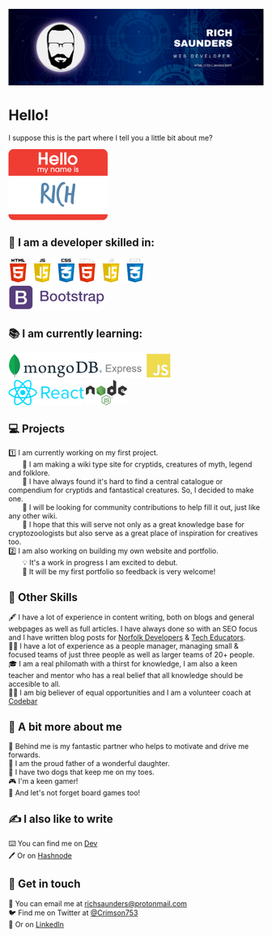 ![Banner Image](Banner.png)   

# Hello!

I suppose this is the part where I tell you a little bit about me?

![My Name Is](Name.png)
   
## 🔧 I am a developer skilled in:
![HTML, CSS, Javascript Logo's](HTML_CSS_JS.png#gh-light-mode-only) ![HTML, CSS, Javascript Logo's](HTML_CSS_JS_Dark.png#gh-dark-mode-only)    
![Bootstrap](Bootstrap.png)    

   
## 📚 I am currently learning:   
![Mongo DB](MongoDB_Logo.png) ![Express JS](ExpressJS.png)   
![React JS](React.png) ![Node JS](Nodejs.png)    
   
## 💻 Projects
1️⃣ I am currently working on my first project.   
&nbsp;&nbsp;&nbsp;&nbsp;&nbsp;&nbsp; 🐉 I am making a wiki type site for cryptids, creatures of myth, legend and folklore.   
&nbsp;&nbsp;&nbsp;&nbsp;&nbsp;&nbsp; 🦄 I have always found it's hard to find a central catalogue or compendium for cryptids and fantastical creatures. So, I decided to make one.   
&nbsp;&nbsp;&nbsp;&nbsp;&nbsp;&nbsp; 🧛 I will be looking for community contributions to help fill it out, just like any other wiki.   
&nbsp;&nbsp;&nbsp;&nbsp;&nbsp;&nbsp; 🧟 I hope that this will serve not only as a great knowledge base for cryptozoologists but also serve as a great place of inspiration for creatives too.   
2️⃣ I am also working on building my own website and portfolio.      
&nbsp;&nbsp;&nbsp;&nbsp;&nbsp;&nbsp; 💡 It's a work in progress I am excited to debut.   
&nbsp;&nbsp;&nbsp;&nbsp;&nbsp;&nbsp; 🤔 It will be my first portfolio so feedback is very welcome!

## 📖 Other Skills
🖋️ I have a lot of experience in content writing, both on blogs and general webpages as well as full articles. I have always done so with an SEO focus and I have written blog posts for [Norfolk Developers](https://www.norfolkdevelopers.com/) & [Tech Educators](https://techeducators.co.uk/).   
🧑‍💼 I have a lot of experience as a people manager, managing small & focused teams of just three people as well as larger teams of 20+ people.   
🎓 I am a real philomath with a thirst for knowledge, I am also a keen teacher and mentor who has a real belief that all knowledge should be accesible to all.   
👨‍🏫 I am big believer of equal opportunities and I am a volunteer coach at [Codebar](https://codebar.io/coaches)    

## 🧠 A bit more about me
👩 Behind me is my fantastic partner who helps to motivate and drive me forwards.   
👧 I am the proud father of a wonderful daughter.   
🐶 I have two dogs that keep me on my toes.  
🎮 I'm a keen gamer!   
🎲 And let's not forget board games too!   

## ✍️ I also like to write
⌨️ You can find me on [Dev](https://dev.to/crimson753)   
🖊️ Or on [Hashnode](https://hashnode.com/@Rich89)   

## 💬 Get in touch
📧 You can email me at richsaunders@protonmail.com   
🐦 Find me on Twitter at [@Crimson753](https://twitter.com/Crimson753)   
🤝 Or on [LinkedIn](https://www.linkedin.com/in/rich-saunders/)
